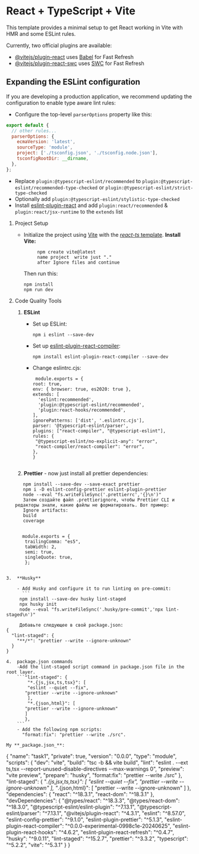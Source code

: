 # React + TypeScript + Vite

This template provides a minimal setup to get React working in Vite with HMR and some ESLint rules.

Currently, two official plugins are available:

- [@vitejs/plugin-react](https://github.com/vitejs/vite-plugin-react/blob/main/packages/plugin-react/README.md) uses [Babel](https://babeljs.io/) for Fast Refresh
- [@vitejs/plugin-react-swc](https://github.com/vitejs/vite-plugin-react-swc) uses [SWC](https://swc.rs/) for Fast Refresh

## Expanding the ESLint configuration

If you are developing a production application, we recommend updating the configuration to enable type aware lint rules:

- Configure the top-level `parserOptions` property like this:

```js
export default {
  // other rules...
  parserOptions: {
    ecmaVersion: 'latest',
    sourceType: 'module',
    project: ['./tsconfig.json', './tsconfig.node.json'],
    tsconfigRootDir: __dirname,
  },
};
```

- Replace `plugin:@typescript-eslint/recommended` to `plugin:@typescript-eslint/recommended-type-checked` or `plugin:@typescript-eslint/strict-type-checked`
- Optionally add `plugin:@typescript-eslint/stylistic-type-checked`
- Install [eslint-plugin-react](https://github.com/jsx-eslint/eslint-plugin-react) and add `plugin:react/recommended` & `plugin:react/jsx-runtime` to the `extends` list

1. Project Setup
   - Initialize the project using [Vite](https://vitejs.dev/guide/) with the [_react-ts_ template](https://vite.new/react-ts).
     **Install Vite:**
     ```
          npm create vite@latest
          name project  write just "."
          after Ignore files and continue
     ```
     Then run this:
     ```
     npm install
     npm run dev
     ```
2. Code Quality Tools

   1. **ESLint**

      - Set up ESLint:
        ```
        npm i eslint --save-dev
        ```
      - Set up [eslint-plugin-react-compiler](https://www.npmjs.com/package/eslint-plugin-react-compiler):

        ```
        npm install eslint-plugin-react-compiler --save-dev
        ```

      - Change eslintrc.cjs:
        ```
         module.exports = {
        root: true,
        env: { browser: true, es2020: true },
        extends: [
          'eslint:recommended',
          'plugin:@typescript-eslint/recommended',
          'plugin:react-hooks/recommended',
        ],
        ignorePatterns: ['dist', '.eslintrc.cjs'],
        parser: '@typescript-eslint/parser',
        plugins: ["react-compiler", "@typescript-eslint"],
        rules: {
         "@typescript-eslint/no-explicit-any": "error",
         "react-compiler/react-compiler": "error",
        },
        }
        ```

      ```

      ```

   2. **Prettier** - now just install all prettier dependencies:

   ```
      npm install --save-dev --save-exact prettier
      npm i -D eslint-config-prettier eslint-plugin-prettier
      node --eval "fs.writeFileSync('.prettierrc','{}\n')"
      Затем создайте файл .prettierignore, чтобы Prettier CLI и редакторы знали, какие файлы не форматировать. Вот пример:
      Ignore artifacts:
      build
      coverage
   ```

```- Create .prettierrc.cjs file in root directory:

```

          module.exports = {
           trailingComma: "es5",
           tabWidth: 2,
           semi: true,
           singleQuote: true,
           };

````

3.  **Husky**

    - Add Husky and configure it to run linting on pre-commit:
      ```
     npm install --save-dev husky lint-staged
     npx husky init
     node --eval "fs.writeFileSync('.husky/pre-commit','npx lint-staged\n')"

     Добавьте следующее в свой package.json:
{
  "lint-staged": {
    "**/*": "prettier --write --ignore-unknown"
  }
}

4.  package.json commands
    -Add the lint-staged script command in package.json file in the root layer.
    ```"lint-staged": {
        "*.{js,jsx,ts,tsx}": [
        "eslint --quiet --fix",
       "prettier --write --ignore-unknown"
        ],
        "*.{json,html}": [
       "prettier --write --ignore-unknown"
       ]
       },
    ```
    - Add the following npm scripts:
      "format:fix": "prettier --write ./src".

My **_package.json_**:

````

{
"name": "task1",
"private": true,
"version": "0.0.0",
"type": "module",
"scripts": {
"dev": "vite",
"build": "tsc -b && vite build",
"lint": "eslint . --ext ts,tsx --report-unused-disable-directives --max-warnings 0",
"preview": "vite preview",
"prepare": "husky",
"format:fix": "prettier --write ./src"
},
"lint-staged": {
"_.{js,jsx,ts,tsx}": [
"eslint --quiet --fix",
"prettier --write --ignore-unknown"
],
"_.{json,html}": [
"prettier --write --ignore-unknown"
]
},
"dependencies": {
"react": "^18.3.1",
"react-dom": "^18.3.1"
},
"devDependencies": {
"@types/react": "^18.3.3",
"@types/react-dom": "^18.3.0",
"@typescript-eslint/eslint-plugin": "^7.13.1",
"@typescript-eslint/parser": "^7.13.1",
"@vitejs/plugin-react": "^4.3.1",
"eslint": "^8.57.0",
"eslint-config-prettier": "^9.1.0",
"eslint-plugin-prettier": "^5.1.3",
"eslint-plugin-react-compiler": "^0.0.0-experimental-0998c1e-20240625",
"eslint-plugin-react-hooks": "^4.6.2",
"eslint-plugin-react-refresh": "^0.4.7",
"husky": "^9.0.11",
"lint-staged": "^15.2.7",
"prettier": "^3.3.2",
"typescript": "^5.2.2",
"vite": "^5.3.1"
}
}

```

```
